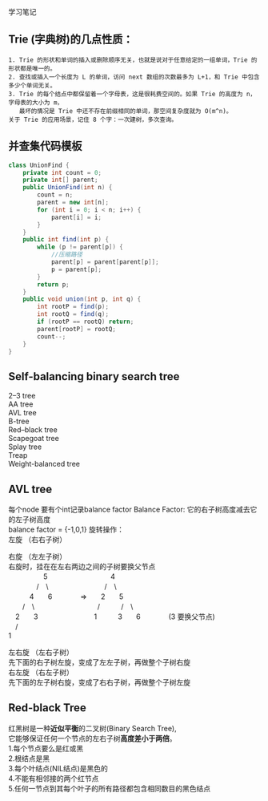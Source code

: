 学习笔记

## Trie (字典树)的几点性质：

    1. Trie 的形状和单词的插入或删除顺序无关，也就是说对于任意给定的一组单词，Trie 的形状都是唯一的。  
    2. 查找或插入一个长度为 L 的单词，访问 next 数组的次数最多为 L+1，和 Trie 中包含多少个单词无关。  
    3. Trie 的每个结点中都保留着一个字母表，这是很耗费空间的。如果 Trie 的高度为 n，字母表的大小为 m，
       最坏的情况是 Trie 中还不存在前缀相同的单词，那空间复杂度就为 O(m^n)。  
    关于 Trie 的应用场景，记住 8 个字：一次建树，多次查询。  
    
## 并查集代码模板  
```Java
class UnionFind { 
	private int count = 0; 
	private int[] parent; 
	public UnionFind(int n) { 
		count = n; 
		parent = new int[n]; 
		for (int i = 0; i < n; i++) { 
			parent[i] = i;
		}
	} 
	public int find(int p) { 
		while (p != parent[p]) {
            //压缩路径 
			parent[p] = parent[parent[p]]; 
			p = parent[p]; 
		}
		return p; 
	}
	public void union(int p, int q) { 
		int rootP = find(p); 
		int rootQ = find(q); 
		if (rootP == rootQ) return; 
		parent[rootP] = rootQ; 
		count--;
	}
}
```
  
## Self-balancing binary search tree  
2–3 tree  
AA tree  
AVL tree  
B-tree  
Red–black tree  
Scapegoat tree  
Splay tree  
Treap  
Weight-balanced tree  

## AVL tree
每个node 要有个int记录balance factor
Balance Factor:
    它的右子树高度减去它的左子树高度  
    balance factor = {-1,0,1}
旋转操作：  
左旋  （右右子树）  

右旋  （左左子树）  
    右旋时，挂在在左右两边之间的子树要换父节点  
　　　　　5　　　　　　　　　4  
　　　　/　\　　　　　　　　/　\  
　　　4　　6　　　　=>　　2　　5  
　　/　\　　　　　　　　　/　　　/　\　  
　2　　3　　　　　　　　1　　　3　　6　　　　(3 要换父节点)  
　/  
1
 
左右旋 （左右子树）  
    先下面的右子树左旋，变成了左左子树，再做整个子树右旋    
右左旋 （右左子树）  
    先下面的左子树右旋，变成了右右子树，再做整个子树左旋

## Red-black Tree  
红黑树是一种**近似平衡**的二叉树(Binary Search Tree),  
它能够保证任何一个节点的左右子树**高度差小于两倍**。  
 1.每个节点要么是红或黑  
 2.根结点是黑  
 3.每个叶结点(NIL结点)是黑色的  
 4.不能有相邻接的两个红节点  
 5.任何一节点到其每个叶子的所有路径都包含相同数目的黑色结点  
